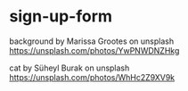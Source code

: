 # sign-up-form

background by Marissa Grootes on unsplash
https://unsplash.com/photos/YwPNWDNZHkg

cat by Süheyl Burak on unsplash
https://unsplash.com/photos/WhHc2Z9XV9k